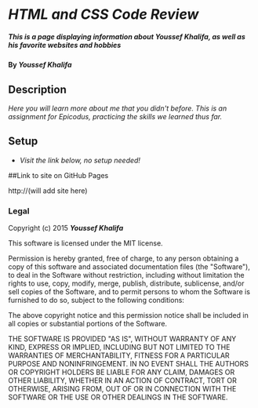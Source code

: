 # _HTML and CSS Code Review_

##### _This is a page displaying information about Youssef Khalifa, as well as his favorite websites and hobbies_

#### By _**Youssef Khalifa**_

## Description

_Here you will learn more about me that you didn't before. This is an assignment for Epicodus, practicing the skills we learned thus far._

## Setup

* _Visit the link below, no setup needed!_

##Link to site on GitHub Pages

http://(will add site here)

### Legal


Copyright (c) 2015 **_Youssef Khalifa_**

This software is licensed under the MIT license.

Permission is hereby granted, free of charge, to any person obtaining a copy
of this software and associated documentation files (the "Software"), to deal
in the Software without restriction, including without limitation the rights
to use, copy, modify, merge, publish, distribute, sublicense, and/or sell
copies of the Software, and to permit persons to whom the Software is
furnished to do so, subject to the following conditions:

The above copyright notice and this permission notice shall be included in
all copies or substantial portions of the Software.

THE SOFTWARE IS PROVIDED "AS IS", WITHOUT WARRANTY OF ANY KIND, EXPRESS OR
IMPLIED, INCLUDING BUT NOT LIMITED TO THE WARRANTIES OF MERCHANTABILITY,
FITNESS FOR A PARTICULAR PURPOSE AND NONINFRINGEMENT. IN NO EVENT SHALL THE
AUTHORS OR COPYRIGHT HOLDERS BE LIABLE FOR ANY CLAIM, DAMAGES OR OTHER
LIABILITY, WHETHER IN AN ACTION OF CONTRACT, TORT OR OTHERWISE, ARISING FROM,
OUT OF OR IN CONNECTION WITH THE SOFTWARE OR THE USE OR OTHER DEALINGS IN
THE SOFTWARE.